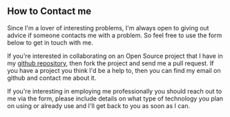 How to Contact me
------------------------------------------------------------------------

Since I'm a lover of interesting problems, I'm always open to giving out advice 
if someone contacts me with a problem. So feel free to use the form below to 
get in touch with me. 

If you're interested in collaborating on an Open Source project that I have in
my [github repository], then fork the project and send me a pull request. If you
have a project you think I'd be a help to, then you can find my email on github
and contact me about it.

If you're interesting in employing me professionally you should reach out to me 
via the form, please include details on what type of technology you plan on using 
or already use and I'll get back to you as soon as I can.

[github repository]://github.com/EJEHardenberg

